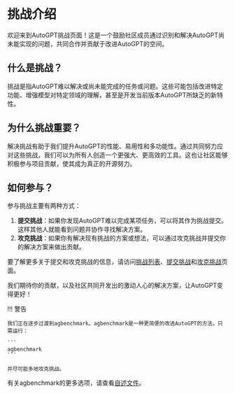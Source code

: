 # 挑战介绍

欢迎来到AutoGPT挑战页面！这是一个鼓励社区成员通过识别和解决AutoGPT尚未能实现的问题，共同合作并贡献于改进AutoGPT的空间。

## 什么是挑战？

挑战是指AutoGPT难以解决或尚未能完成的任务或问题。这些可能包括改进特定功能、增强模型对特定领域的理解，甚至是开发当前版本AutoGPT所缺乏的新特性。

## 为什么挑战重要？

解决挑战有助于我们提升AutoGPT的性能、易用性和多功能性。通过共同努力应对这些挑战，我们可以为所有人创造一个更强大、更高效的工具。这也让社区能够积极参与项目贡献，使其成为真正的开源努力。

## 如何参与？

参与挑战主要有两种方式：

1. **提交挑战**：如果你发现AutoGPT难以完成某项任务，可以将其作为挑战提交。这样其他人就能看到问题并协作寻找解决方案。
2. **攻克挑战**：如果你有解决现有挑战的方案或想法，可以通过攻克挑战并提交你的解决方案来做出贡献。

要了解更多关于提交和攻克挑战的信息，请访问[挑战列表](list.md)、[提交挑战](submit.md)和[攻克挑战](beat.md)页面。

我们期待你的贡献，以及社区共同开发出的激动人心的解决方案，让AutoGPT变得更好！

!!! 警告
    
    我们正在逐步过渡到agbenchmark。agbenchmark是一种更简便的改进AutoGPT的方法。只需运行：
    
    ```
    agbenchmark
    ```
    
    并尽可能多地攻克挑战。

有关agbenchmark的更多选项，请查看[自述文件](https://github.com/Significant-Gravitas/Auto-GPT-Benchmarks/tree/master/agbenchmark)。